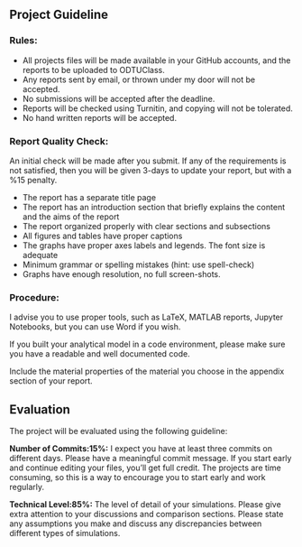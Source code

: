 ## Project Guideline

### Rules:

- All projects files will be made available in your GitHub accounts, and the reports to be uploaded to ODTUClass.
- Any reports sent by email, or thrown under my door will not be accepted.
- No submissions will be accepted after the deadline.
- Reports will be checked using Turnitin, and copying will not be tolerated.
- No hand written reports will be accepted.

### Report Quality Check:

An initial check will be made after you submit. If any of the requirements is not satisfied, then you will be given 3-days to update your report, but with a %15 penalty.

- The report has a separate title page
- The report has an introduction section that briefly explains the content and the aims of the report
- The report organized properly with clear sections and subsections
- All figures and tables have proper captions
- The graphs have proper axes labels and legends. The font size is adequate
- Minimum grammar or spelling mistakes (hint: use spell-check)
- Graphs have enough resolution, no full screen-shots.

### Procedure:

I advise you to use proper tools, such as LaTeX, MATLAB reports, Jupyter Notebooks, but you can use Word if you wish. 

If you built your analytical model in a code environment, please make sure you have a readable and well documented code.

Include the material properties of the material you choose in the appendix section of your report.

## Evaluation

The project will be evaluated using the following guideline:

**Number of Commits:15%:** I expect you have at least three commits on different days. Please have a meaningful commit message.  If you start early and continue editing your files, you’ll get full credit. The projects are time consuming, so this is a way to encourage you to start early and work regularly. 

**Technical Level:85%:** The level of detail of your simulations. Please give extra attention to your discussions and comparison sections. Please state any assumptions you make and discuss any discrepancies  between different types of simulations.
